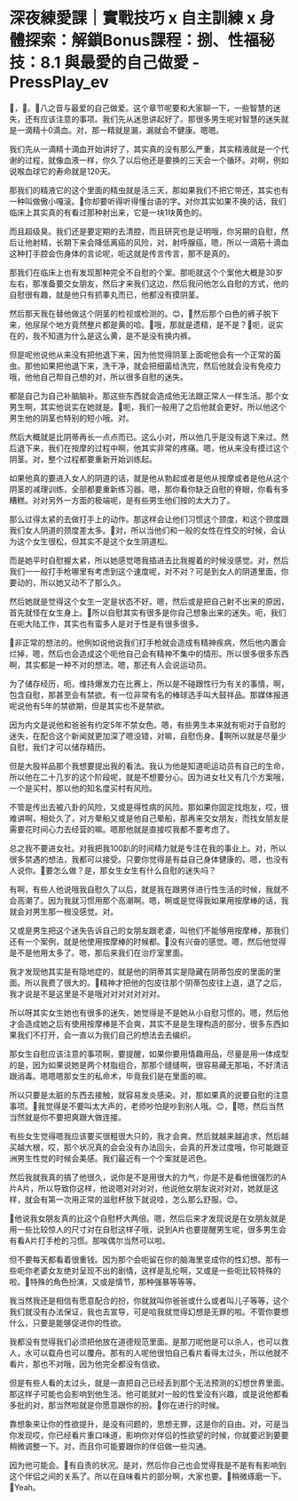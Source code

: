 # 深夜練愛課｜實戰技巧 x 自主訓練 x 身體探索：解鎖Bonus課程：捌、性福秘技：8.1 與最愛的自己做愛 - PressPlay_ev

🎼，🎼。🎼八之音与最爱的自己做爱。这个章节呢要和大家聊一下，一些智慧的迷失，还有应该注意的事项。我们先从迷思讲起好了。那很多男生呢对智慧的迷失就是一滴精十0滴血。对，那一精就是漏，漏就会不健康。嗯嗯。

我们先从一滴精十滴血开始讲好了，其实真的没有那么严重，其实精液就是一个代谢的过程，就像血液一样，你久了以后他还是要换的三天会一个循环。对啊，例如说喉血球它的寿命就是120天。

那我们的精液它的这个里面的精虫就是活三天，那如果我们不把它带还，其实也有一种叫做傲小嘎滚。🎼你却要听得听得懂台语的字。对你其实如果不换的话，我们临床上其实真的有看过那种射出来，它是一块1块黄色的。

而且超级臭。我们还是要定期的去清腔，而且研究也是证明哦，你另期的自慰，然后让他射精，长期下来会降低离癌的风险，对，射呼腺癌，嗯，所以一滴筋十滴血这种打手腔会伤身体的言论呢，呃这就是传言传言，那不是真的。

那我们在临床上也有发现那种完全不自慰的个案。那呃就这个个案他大概是30岁左右，那准备要交女朋友，然后才来我们这边，然后我问他怎么自慰的方式，他的自慰很有趣，就是他只有抓睾丸而已，他都没有摸阴茎。

然后那天我在替他做这个阴茎的检视或检测的。😊，🎼然后那个白色的裤子脱下来，他尿尿个地方竟然整片都是黄的哈。🎼哦，那就是遗精，是不是？🎼呃，说实在的，我不知道为什么是这么黄，是不是没有换内裤。

但是呢他说他从来没有把他退下来，因为他觉得阴茎上面呢他会有一个正常的菌虫。那他如果把他退下来，洗干净，就会把细菌给洗完，然后他就会没有免疫力哦，他他自己帮自己想的对，所以很多自慰的迷失。

都是自己为自己补脑脑补。那这些东西就会造成他无法跟正常人一样生活。那个女男生啊，其实他说实在她就是。🎼呃，我们一般用了之后他就会更好。所以他这个男生他的阴茎也特别的短小哦。对。

然后大概就是比阴蒂再长一点点而已。这么小对，所以他几乎是没有退下来过。然后退下来，我们在按摩的过程中啊，他其实非常的疼痛。嗯，他从来没有摸过这个阴茎。对，整个过程都要重新开始训练起。

如果他真的要进入女人的阴道的话，就是他从勃起或者是他从按摩或者是他从这个阴茎的减理训练，全部都要重新练习器。嗯，那你看你缺乏自慰的脊眼，你看有多糟糕。对对另外一方面的极端呢，是有些男生他们按的太大力了。

那么过得太紧的去做打手上的动作。那这样会让他们习惯这个颈度，和这个颈度跟我们女人阴道的颈度差太多。🎼对，所以当他们和一般的女性在性交的时候，会认为这个女生很松，但其实不是这个女生阴道松。

而是她平时自慰握太紧，所以她感觉嗯我插进去比我握着的时候没感觉。对，然后我们一一般打手枪哪里有考虑到这个速度呢，对不对？可是到女人的阴道里面，你要动的，所以她又动不了那么久。

然后她就是觉得这个女生一定是状态不好。嗯，然后或是把自己射不出来的原因，首先就怪在女生身上。🎼所以自慰其实有很多是你自己想象出来的迷失。呃，我们在呃大陆工作，其实也有蛮多人是对于性是有很多很多。

🎼非正常的想法的。他例如说他说我们打手枪就会造成有精神疾病，然后他内置会烂掉，嗯，然后也会造成这个呃他自己会有精神不集中的情形。所以很多很多东西啊，其实都是一种不对的想法。嗯，那还有人会说运动员。

为了储存经历，呃，维持爆发力在比赛上，所以是不碰跟性行为有关的事情，啊，包含自慰，那甚至会有禁欲。有一位非常有名的棒球选手叫大鼓祥品。那媒体报道呢说他有5年的禁欲期，但是其实也不是禁欲。

因为内文是说他和爸爸有约定5年不禁女色。嗯，有些男生本来就有呃对于自慰的迷失，在配合这个新闻就更加深了嗯没错，对嘛，自慰伤身。🎼啊所以就是尽量少自慰，我们才可以储存精历。

但是大股祥品那个我想要提出我的看法。我认为他是知道呃运动员有自己的生命，所以他在二十几岁的这个阶段呢，就是不想要分心。因为进女社又有几个方案哦，一个是买村，那以他的知名度买村有风险。

不管是传出去被八卦的风险，又或是得性病的风险。那如果你固定找炮友，哎，很难讲啊，相处久了，对方晕船又或是他自己晕船，那再来交女朋友，而找女朋友是需要花时间心力去经营的嘛。嗯那他就是直接哎我都不要考虑了。

总之我不要进女社。对我把我100趴的时间精力就是专注在我的事业上。对，所以很多禁遇的想法，我都可以接受。只要你觉得是有益自己身体健康的。嗯，也没有人说你。🎼要怎么做？是，那女生女生有什么自慰的迷失吗？

有啊，有些人他说哦我自慰久了以后，就是我在跟男伴进行性生活的时候，我就不会高潮了。因为我就习惯用那个高潮啊。嗯，啊或是觉得我如果用按摩棒的话，我就会对男生那一根没感觉。对。

又或是男生把这个迷失告诉自己的女朋友跟老婆，叫他们不能够用按摩棒，那我们还有一个案例，就是他使用按摩棒的时候都。🎼没有兴奋的感觉。嗯，然后他觉得是不是他用太多了。嗯，那后来我们在治疗室里面。

我才发现他其实是有隐地症的，就是他的阴蒂其实是隐藏在阴蒂包皮的里面的里面。所以我费了很大的。🎼精神才把他的包皮往那个阴蒂包皮往上退，退了之后，我才说是不是这里是不是哦对对对对对对对。

所以呀其实女生她也有很多的迷失，她觉得是不是她从小自慰习惯的。嗯，然后他才会造成她之后有使用按摩棒是不会爽，其实不是是生理构造的部分，很多东西如果我们不打开，会一直以为我们自己的想法去去编织。

那女生自慰应该注意的事项啊，要提醒，如果你要用情趣用品，尽量是用一体成型的是，因为如果说她是两个材脂组合，那那个缝缝啊，很容易藏无那垢，不好清洁跟消毒。嗯嗯嗯那女生的私命术，毕竟我们是在里面的嘛。

所以只要是太脏的东西去接触，就容易发炎感染。对，那如果真的说要自慰的注意事项。🎼我觉得是不要叫太大声的，老师吵怕是吵到别人哦。😊，🎼嗯，然后当然当然就是你不要把爽跟大做连接。

有些女生觉得嗯我应该要买很粗很大只的，我才会爽。然后就越来越追求，然后越买越大根，哎，那个状况真的会会没有办法回头，会真的开发过度哦，你可能跟亚洲男生性觉的时候会美感。我们最近有一个个案就是迟色。

然后我就我真的搞了他很久，说你是不是用很大的力气，你是不是看他很强烈的A片A片，所以导致你这样，他说嗯对对对对，他说他女朋友说对对对，她就是这样，就会有第一次用正常的滋慰杯放下就说哇，怎么那么舒服。😊。

🎼他说我女朋友真的比这个自慰杯大两倍。嗯，然后后来才发现说是在女朋友就是用一些比较惊人的尺寸对在自慰这样子哦，说到A片也要提醒男生呢，很多男生会有看A片打手枪的习惯。那唉偶尔当然可以啦。

但不要每天都看着很重钱。因为那个会呃留在你的脑海里变成你的性幻想。那有一些呃你老婆女友绝对呈现不出的剧情，这样是乱伦啊，又或是一些呃比较特殊的啦。🎼特殊的角色扮演，又或是情节，那种强暴等等等。

我当然我还是相信有愿意配合的扮，你就就叫你爸爸或什么或者叫儿子等等，这个我们就没有办法保证，我也去宣导，可是哈我就觉得幻想是无罪的啦。不管你要想什么，只要是能够促进你的性欲。

我都没有觉得我们必须把他放在道德规范里面。是那刀呢他是可以杀人，也可以救人，水可以载舟也可以覆舟。那有的人呢他很怕自己看片看得太过头，所以他就不看片，那也不对哦，因为他完全都没有信欲。

但是有些人看的太过头，就是一直把自己已经丢到那个无法预测的幻想世界里面。那这样子可能也会影响到他生活。他可能就对一般的性爱没有兴趣，或是说他都看多批的对，那当然啦就是你愿意跟你的扮。🎼你在进行的时候。

靠想象来让你的性欲提升，是没有问题的，思想无罪，这是你的自由。对，可是当你发现哎，你已经看片重口味道，影响你对伴侣的性欲望的时候，你就要迟到要要稍微调整一下。对，而且你可能要跟你的伴侣做一些沟通。

因为他可能会。🎼有自责的状况。是对，然后你自己也会觉得我是不是有有影响到这个伴侣之间的关系了。所以在自味看片的部分啊，大家也要。🎼稍微琢磨一下。🎼Yeah。

